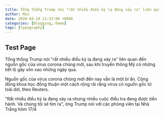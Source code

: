 ```yaml
---
title: Tổng thống Trump nói "rất nhiều điều kỳ lạ đang xảy ra" liên quan đến nguồn 
author: Min
date: 2020-04-18 11:33:00 +0800
categories: [Blogging, Demo]
tags: [typography]
---
```


## Test Page
Tổng thống Trump nói "rất nhiều điều kỳ lạ đang xảy ra" liên quan đến nguồn 
gốc của virus corona chủng mới, sau khi truyền thông Mỹ có những tiết lộ 
gây xôn xao những ngày qua.

Nguồn gốc của virus corona chủng mới đến nay vẫn là một bí ẩn. 
Cộng đồng khoa học đồng thuận một cách rộng rãi rằng virus có nguồn gốc từ loài dơi, theo Reuters.

"Rất nhiều điều kỳ lạ đang xảy ra nhưng nhiều cuộc điều tra 
đang được tiến hành. Và chúng tôi sẽ tìm ra", 
ông Trump nói với các phóng viên tại Nhà Trắng hôm 17/4